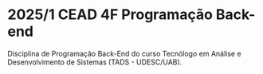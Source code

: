 # 2025/1 CEAD 4F Programação Back-end

Disciplina de Programação Back-End do curso Tecnólogo em Análise e Desenvolvimento de Sistemas (TADS - UDESC/UAB).
